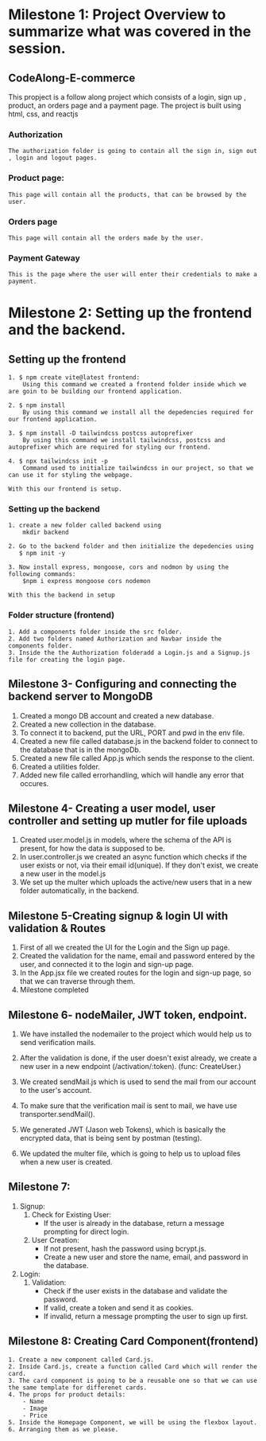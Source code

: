 # Milestone 1: Project Overview to summarize what was covered in the session.

## CodeAlong-E-commerce 
This propject is a follow along project which consists of a login, sign up , product, an orders page and a payment page.
The project is built using html, css, and reactjs
### Authorization
    The authorization folder is going to contain all the sign in, sign out , login and logout pages.

### Product page:
    This page will contain all the products, that can be browsed by the user.

### Orders page
    This page will contain all the orders made by the user.

### Payment Gateway
    This is the page where the user will enter their credentials to make a payment.


# Milestone 2: Setting up the frontend and the backend.

## Setting up the frontend
    1. $ npm create vite@latest frontend:
        Using this command we created a frontend folder inside which we are goin to be building our frontend application.
    
    2. $ npm install
        By using this command we install all the depedencies required for our frontend application.
    
    3. $ npm install -D tailwindcss postcss autoprefixer
        By using this command we install tailwindcss, postcss and autoprefixer which are required for styling our frontend. 

    4. $ npx tailwindcss init -p
        Command used to initialize tailwindcss in our project, so that we can use it for styling the webpage.

    With this our frontend is setup.

### Setting up the backend
    1. create a new folder called backend using
        mkdir backend
    
    2. Go to the backend folder and then initialize the depedencies using
       $ npm init -y    

    3. Now install express, mongoose, cors and nodmon by using the following commands:
        $npm i express mongoose cors nodemon

    With this the backend in setup

### Folder structure (frontend)
    1. Add a components folder inside the src folder.
    2. Add two folders named Authorization and Navbar inside the  components folder.
    3. Inside the the Authorization folderadd a Login.js and a Signup.js file for creating the login page.


## Milestone 3- Configuring and connecting the backend server to MongoDB

1. Created a mongo DB account and created a new database.
2. Created a new collection in the database.
3. To connect it to backend, put the URL, PORT and pwd in the env file.
4. Created a new file called database.js in the backend folder to connect to the database that is in the mongoDb.
5. Created a new file called App.js which sends the response to the client.
6. Created a utilities folder.
7. Added new file called errorhandling, which will handle any error that occures.


## Milestone 4- Creating a user model, user controller and setting up mutler for file uploads

1. Created user.model.js in models, where the schema of the API is present, for how the data is supposed to be.
2. In user.controller.js we created an async function which checks if the user exists or not, via their email id(unique). If they don't exist, we create a new user in the model.js
3. We set up the multer which uploads the active/new users that in a new folder automatically, in the backend.


## Milestone 5-Creating signup & login UI with validation & Routes

1. First of all we created the UI for the Login and the Sign up page.
2. Created the validation for the name, email and password entered by the user, and connected it to the login and sign-up page.
3. In the App.jsx file we created routes for the login and sign-up page, so that we can traverse through them.
4. Milestone completed

## Milestone 6- nodeMailer, JWT token, endpoint.

1. We have installed the nodemailer to the project which would help us to send verification mails.

2. After the validation is done, if the user doesn't exist already, we create a new user in a new endpoint (/activation/:token).  (func: CreateUser.)

3. We created sendMail.js which is used to send the mail from our account to the user's account.

4. To make sure that the verification mail is sent to mail, we have use transporter.sendMail().

5. We generated JWT (Jason web Tokens), which is basically the encrypted data, that is being sent by postman (testing).

6. We updated the multer file, which is going to help us to upload files when a new user is created.


## Milestone 7:
1. Signup:
    1. Check for Existing User:
        - If the user is already in the database, return a message prompting for direct login.
    2. User Creation:
        - If not present, hash the password using bcrypt.js.
        - Create a new user and store the name, email, and password in the database.
2. Login:
    1. Validation:
        - Check if the user exists in the database and validate the password.
        - If valid, create a token and send it as cookies.
        - If invalid, return a message prompting the user to sign up first.

## Milestone 8: Creating Card Component(frontend)

    1. Create a new component called Card.js.
    2. Inside Card.js, create a function called Card which will render the card.
    3. The card component is going to be a reusable one so that we can use the same template for differenet cards.
    4. The props for product details:
        - Name 
        - Image
        - Price
    5. Inside the Homepage Component, we will be using the flexbox layout.
    6. Arranging them as we please.
